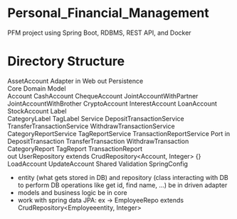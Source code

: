 # Personal_Financial_Management
PFM project using Spring Boot, RDBMS, REST API, and Docker

# Directory Structure
AssetAccount
	Adapter
		in
			Web
		out	
			Persistence			
	Core
		Domain
			Model		
				Account
					CashAccount
					ChequeAccount
					JointAccountWithPartner
					JointAccountWithBrother
					CryptoAccount
					InterestAccount
					LoanAccount
					StockAccount
				Label	
					CategoryLabel 
					TagLabel
			Service
				DepositTransactionService
				TransferTransactionService
				WithdrawTransactionService
				CategoryReportService
				TagReportService
				TransactionReportService
		Port
			in
				DepositTransaction
				TransferTransaction
				WithdrawTransaction
				CategoryReport
				TagReport
				TransactionReport		
			out
				UserRepository extends CrudRepository<Account, Integer>  {}
				LoadAccount
				UpdateAccount
	Shared
		Validation
		‍SpringConfig
		
- entity (what gets stored in DB) and repository (class interacting with DB to perform DB operations like get id, find name, ...) be in driven adapter
- models and business logic be in core
- work with spring data JPA: ex ->
EmployeeRepo extends CrudRepository<Employeeentity, Integer>
	
	
